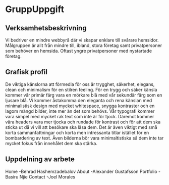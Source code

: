 # GruppUppgift

## Verksamhetsbeskrivning 

Vi bedriver en mindre webbyrå där vi skapar enklare till svårare hemsidor. Målgruppen är allt från mindre till, ibland, stora företag samt privatpersoner som behöver en hemsida. Oftast yngre privatpersoner med nystartade företag.

## Grafisk profil

De viktiga känslorna att förmedla för oss är trygghet, säkerhet, elegans, clean och minimalism för en stilren feeling. För en trygg och säker känsla kommer vår primär färg vara en mörkare blå med vår sekundär färg som en ljusare blå. Vi kommer åstakomma den eleganta och rena känslan med minimalistisk design med mycket whitespace, snygga kontraster och en lagom mängd bilder, inte mer än det som behövs. Vår typografi kommer vara simpel med mycket rak text som inte är för tjock. Däremot kommer våra headers vara mer tjocka och rundade för kontrast och för att dem ska sticka ut då vi vill att besökare ska läsa dem. Det är även viktigt med små korta sammanfattningar och korta men intressanta titlar istället för en bombardering av text. Även bilderna bör vara minimaltistiska så dem inte tar mycket fokus från innehålet dem ska stärka.

## Uppdelning av arbete

Home        -Behrad Hashemzadebalov
About       -Alexander Gustafsson
Portfolio   -Basiru Njie
Contact     -Joel Morales